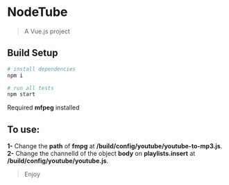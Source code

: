 # NodeTube

> A Vue.js project

## Build Setup

``` bash
# install dependencies
npm i

# run all tests
npm start
```
Required **mfpeg** installed

## To use: 
**1-** Change the **path** of **fmpg** at **/build/config/youtube/youtube-to-mp3.js**.
**2-** Change the channelId of the object **body** on **playlists.insert** at **/build/config/youtube/youtube.js**.

> Enjoy
